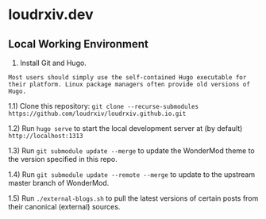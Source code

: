# loudrxiv.dev

## Local Working Environment

1) Install Git and Hugo.

```Most users should simply use the self‑contained Hugo executable for their platform. Linux package managers often provide old versions of Hugo.```

1.1) Clone this repository: 
```git clone --recurse-submodules https://github.com/loudrxiv/loudrxiv.github.io.git```

1.2) Run `hugo serve` to start the local development server at (by default) 
```http://localhost:1313```

1.3) Run `git submodule update --merge` to update the WonderMod theme to the version specified in this repo.

1.4) Run `git submodule update --remote --merge` to update to the upstream master branch of WonderMod.

1.5) Run `./external-blogs.sh` to pull the latest versions of certain posts from their canonical (external) sources.
